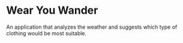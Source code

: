 # Wear You Wander
An application that analyzes the weather and suggests which type of clothing would be most suitable. 

